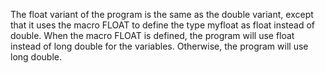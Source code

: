 
The float variant of the program is the same as the double variant, except that it uses the macro FLOAT to define the type myfloat as float instead of double. When the macro FLOAT is defined, the program will use float instead of long double for the variables. Otherwise, the program will use long double.
